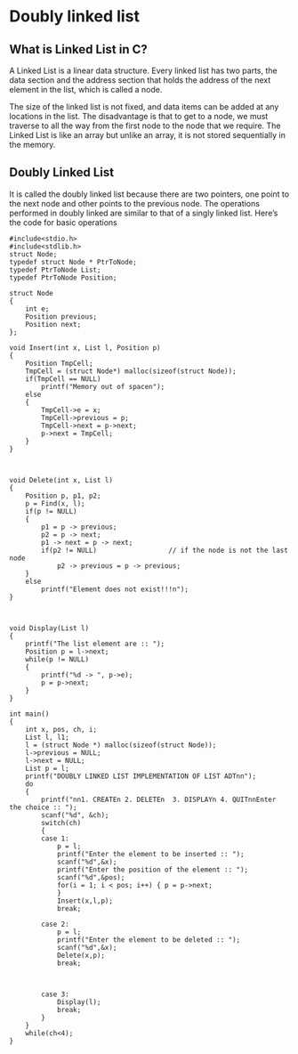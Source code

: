 # Doubly linked list
## What is Linked List in C?
A Linked List is a linear data structure. Every linked list has two parts, the data section and the address section that holds the address of the next element in the list, which is called a node.

The size of the linked list is not fixed, and data items can be added at any locations in the list. The disadvantage is that to get to a node, we must traverse to all the way from the first node to the node that we require. The Linked List is like an array but unlike an array, it is not stored sequentially in the memory.

## Doubly Linked List
It is called the doubly linked list because there are two pointers, one point to the next node and other points to the previous node. The operations performed in doubly linked are similar to that of a singly linked list. Here’s the code for basic operations

~~~~
#include<stdio.h>
#include<stdlib.h>
struct Node;
typedef struct Node * PtrToNode;
typedef PtrToNode List;
typedef PtrToNode Position;
  
struct Node
{
    int e;
    Position previous;
    Position next;
};
  
void Insert(int x, List l, Position p)
{
    Position TmpCell;
    TmpCell = (struct Node*) malloc(sizeof(struct Node));
    if(TmpCell == NULL)
        printf("Memory out of spacen");
    else
    {
        TmpCell->e = x;
        TmpCell->previous = p;
        TmpCell->next = p->next;
        p->next = TmpCell;
    }
}
  
 
  
void Delete(int x, List l)
{
    Position p, p1, p2;
    p = Find(x, l);
    if(p != NULL)
    {
        p1 = p -> previous;
        p2 = p -> next;
        p1 -> next = p -> next;
        if(p2 != NULL)                  // if the node is not the last node
            p2 -> previous = p -> previous;
    }
    else
        printf("Element does not exist!!!n");
}
  
  
  
void Display(List l)
{
    printf("The list element are :: ");
    Position p = l->next;
    while(p != NULL)
    {
        printf("%d -> ", p->e);
        p = p->next;
    }
}
  
int main()
{
    int x, pos, ch, i;
    List l, l1;
    l = (struct Node *) malloc(sizeof(struct Node));
    l->previous = NULL;
    l->next = NULL;
    List p = l;
    printf("DOUBLY LINKED LIST IMPLEMENTATION OF LIST ADTnn");
    do
    {
        printf("nn1. CREATEn 2. DELETEn  3. DISPLAYn 4. QUITnnEnter the choice :: ");
        scanf("%d", &ch);
        switch(ch)
        {
        case 1:
            p = l;
            printf("Enter the element to be inserted :: ");
            scanf("%d",&x);
            printf("Enter the position of the element :: ");
            scanf("%d",&pos);
            for(i = 1; i < pos; i++) { p = p->next;
            }
            Insert(x,l,p);
            break;
  
        case 2:
            p = l;
            printf("Enter the element to be deleted :: ");
            scanf("%d",&x);
            Delete(x,p);
            break;
  
         
  
        case 3:
            Display(l);
            break;
        }
    }
    while(ch<4);
}
~~~~